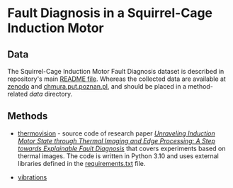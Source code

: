 # Fault Diagnosis in a Squirrel-Cage Induction Motor

## Data

The Squirrel-Cage Induction Motor Fault Diagnosis dataset is described in repository's main [README file](../README.md). Whereas the collected data are available at [zenodo](https://doi.org/10.5281/zenodo.8203070) and [chmura.put.poznan.pl](https://chmura.put.poznan.pl/s/zwn7VaVgV3FI2ER), and should be placed in a method-related _data_ directory.

## Methods

* [thermovision](./thermovision) - source code of research paper [*Unraveling Induction Motor State through Thermal Imaging and Edge Processing: A Step towards Explainable Fault Diagnosis*](https://ein.org.pl/Unraveling-Induction-Motor-State-through-Thermal-Imaging-and-Edge-Processing-A-Step,170114,0,2.html) that covers experiments based on thermal images. The code is written in Python 3.10 and uses external libraries defined in the [requirements.txt](./thermovision/requirements.txt) file.

* [vibrations](./vibrations)
